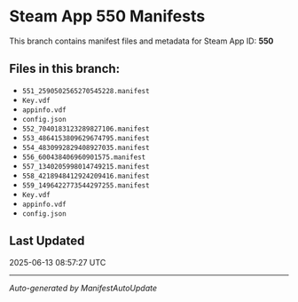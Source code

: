 # Steam App 550 Manifests

This branch contains manifest files and metadata for Steam App ID: **550**

## Files in this branch:
- `551_2590502565270545228.manifest`
- `Key.vdf`
- `appinfo.vdf`
- `config.json`
- `552_7040183123289827106.manifest`
- `553_4864153809629674795.manifest`
- `554_4830992829408927035.manifest`
- `556_600438406960901575.manifest`
- `557_1340205998014749215.manifest`
- `558_4218948412924209416.manifest`
- `559_1496422773544297255.manifest`
- `Key.vdf`
- `appinfo.vdf`
- `config.json`

## Last Updated
2025-06-13 08:57:27 UTC

---
*Auto-generated by ManifestAutoUpdate*
